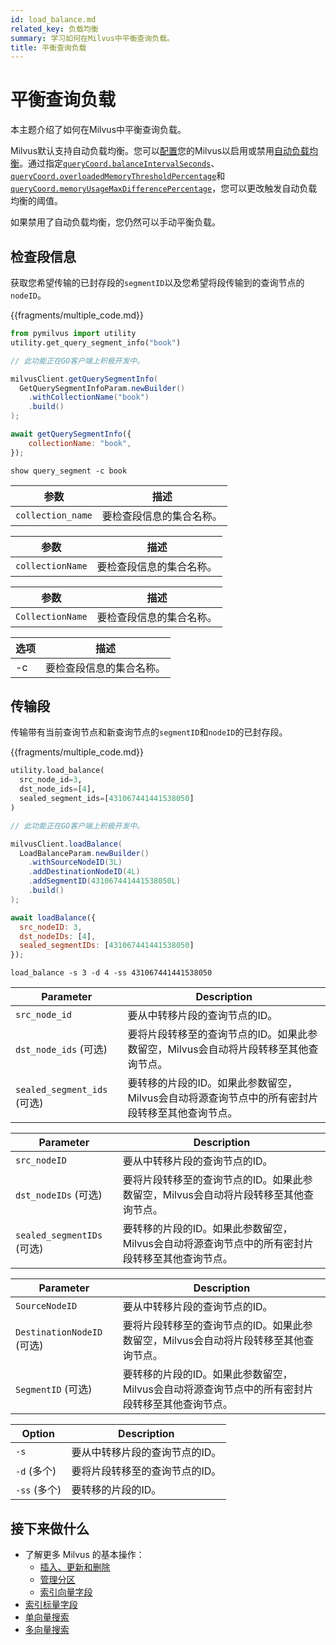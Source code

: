 ```yaml
---
id: load_balance.md
related_key: 负载均衡
summary: 学习如何在Milvus中平衡查询负载。
title: 平衡查询负载
---
```


# 平衡查询负载

本主题介绍了如何在Milvus中平衡查询负载。

Milvus默认支持自动负载均衡。您可以[配置](configure-docker.md)您的Milvus以启用或禁用[自动负载均衡](configure_querycoord.md#queryCoordautoBalance)。通过指定[`queryCoord.balanceIntervalSeconds`](configure_querycoord.md#queryCoordbalanceIntervalSeconds)、[`queryCoord.overloadedMemoryThresholdPercentage`](configure_querycoord.md#queryCoordoverloadedMemoryThresholdPercentage)和[`queryCoord.memoryUsageMaxDifferencePercentage`](configure_querycoord.md#queryCoordmemoryUsageMaxDifferencePercentage)，您可以更改触发自动负载均衡的阈值。

如果禁用了自动负载均衡，您仍然可以手动平衡负载。

## 检查段信息

获取您希望传输的已封存段的`segmentID`以及您希望将段传输到的查询节点的`nodeID`。

{{fragments/multiple_code.md}}

```python
from pymilvus import utility
utility.get_query_segment_info("book")
```

```go
// 此功能正在GO客户端上积极开发中。
```

```java
milvusClient.getQuerySegmentInfo(
  GetQuerySegmentInfoParam.newBuilder()
    .withCollectionName("book")
    .build()
);
```

```javascript
await getQuerySegmentInfo({
    collectionName: "book",
});
```

```shell
show query_segment -c book
```


<table class="language-python">
<thead>
<tr>
<th>参数</th>
<th>描述</th>
</tr>
</thead>
<tbody>
<tr>
<td><code>collection_name</code></td>
<td>要检查段信息的集合名称。</td>
</tr>
</tbody>
</table>

<table class="language-javascript">
<thead>
<tr>
<th>参数</th>
<th>描述</th>
</tr>
</thead>
<tbody>
<tr>
<td><code>collectionName</code></td>
<td>要检查段信息的集合名称。</td>
</tr>
</tbody>
</table>

<table class="language-java">
<thead>
<tr>
<th>参数</th>
<th>描述</th>
</tr>
</thead>
<tbody>
<tr>
<td><code>CollectionName</code></td>
<td>要检查段信息的集合名称。</td>
</tr>
</tbody>
</table>

<table class="language-shell">
    <thead>
        <tr>
            <th>选项</th>
            <th>描述</th>
        </tr>
    </thead>
    <tbody>
        <tr>
            <td>-c</td>
            <td>要检查段信息的集合名称。</td>
        </tr>
    </tbody>
</table>

## 传输段

传输带有当前查询节点和新查询节点的`segmentID`和`nodeID`的已封存段。

{{fragments/multiple_code.md}}

```python
utility.load_balance(
  src_node_id=3, 
  dst_node_ids=[4], 
  sealed_segment_ids=[431067441441538050]
)
```

```go
// 此功能正在GO客户端上积极开发中。
```
```java
milvusClient.loadBalance(
  LoadBalanceParam.newBuilder()
    .withSourceNodeID(3L)
    .addDestinationNodeID(4L)
    .addSegmentID(431067441441538050L)
    .build()
);
```
```javascript
await loadBalance({
  src_nodeID: 3,
  dst_nodeIDs: [4],
  sealed_segmentIDs: [431067441441538050]
});
```

```shell
load_balance -s 3 -d 4 -ss 431067441441538050
```

<table class="language-python">
<thead>
<tr>
<th>Parameter</th>
<th>Description</th>
</tr>
</thead>
<tbody>
<tr>
<td><code>src_node_id</code></td>
<td>要从中转移片段的查询节点的ID。</td>
</tr>
<tr>
<td><code>dst_node_ids</code> (可选)</td>
<td>要将片段转移至的查询节点的ID。如果此参数留空，Milvus会自动将片段转移至其他查询节点。</td>
</tr>
<tr>
<td><code>sealed_segment_ids</code> (可选)</td>
<td>要转移的片段的ID。如果此参数留空，Milvus会自动将源查询节点中的所有密封片段转移至其他查询节点。</td>
</tr>
</tbody>
</table>

<table class="language-javascript">
<thead>
<tr>
<th>Parameter</th>
<th>Description</th>
</tr>
</thead>
<tbody>
<tr>
<td><code>src_nodeID</code></td>
<td>要从中转移片段的查询节点的ID。</td>
</tr>
<tr>
<td><code>dst_nodeIDs</code> (可选)</td>
<td>要将片段转移至的查询节点的ID。如果此参数留空，Milvus会自动将片段转移至其他查询节点。</td>
</tr>
<tr>
<td><code>sealed_segmentIDs</code> (可选)</td>
<td>要转移的片段的ID。如果此参数留空，Milvus会自动将源查询节点中的所有密封片段转移至其他查询节点。</td>
</tr>
</tbody>
</table>

<table class="language-java">
<thead>
<tr>
<th>Parameter</th>
<th>Description</th>
</tr>
</thead>
<tbody>
<tr>
<td><code>SourceNodeID</code></td>
<td>要从中转移片段的查询节点的ID。</td>
</tr>
<tr>
<td><code>DestinationNodeID</code> (可选)</td>
<td>要将片段转移至的查询节点的ID。如果此参数留空，Milvus会自动将片段转移至其他查询节点。</td>
</tr>
<tr>
<td><code>SegmentID</code> (可选)</td>
<td>要转移的片段的ID。如果此参数留空，Milvus会自动将源查询节点中的所有密封片段转移至其他查询节点。</td>
</tr>
</tbody>
</table>

<table class="language-shell">
<thead>
<tr>
<th>Option</th>
<th>Description</th>
</tr>
</thead>
<tbody>
<tr>
<td><code>-s</code></td>
<td>要从中转移片段的查询节点的ID。</td>
</tr>
<tr>
<td><code>-d</code> (多个)</td>
<td>要将片段转移至的查询节点的ID。</td>
</tr>
<tr>
<td><code>-ss</code> (多个)</td>
<td>要转移的片段的ID。</td>
</tr>
</tbody>
</table>

## 接下来做什么

- 了解更多 Milvus 的基本操作：
  - [插入、更新和删除](insert-update-delete.md)
  - [管理分区](manage-partitions.md)
  - [索引向量字段](index-vector-fields.md)
- [索引标量字段](index-scalar-fields.md)
- [单向量搜索](single-vector-search.md)
- [多向量搜索](multi-vector-search.md)